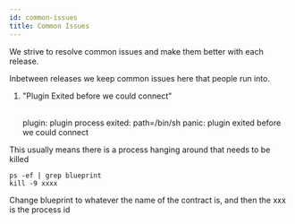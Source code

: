 ```yaml
---
id: common-issues
title: Common Issues
---
```


We strive to resolve common issues and make them better with each release.

Inbetween releases we keep common issues here that people run into.

1) "Plugin Exited before we could connect"

    <br />plugin: plugin process exited: path=/bin/sh
    panic: plugin exited before we could connect
    
    

This usually means there is a process hanging around that needs to be killed

    ps -ef | grep blueprint
    kill -9 xxxx 
    

Change blueprint to whatever the name of the contract is, and then the xxx is the process id